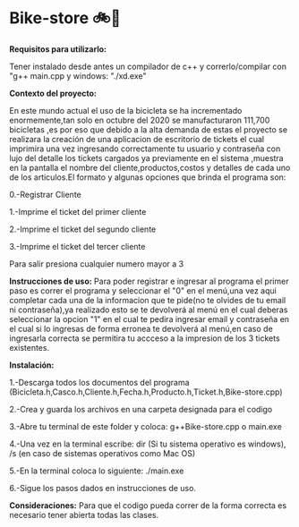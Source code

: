 # Bike-store 🚲🧾


**Requisitos para utilizarlo:**


Tener instalado desde antes un compilador de c++ y correrlo/compilar con "g++ main.cpp y windows: "./xd.exe"




**Contexto del proyecto:**

En este mundo actual el uso de  la bicicleta se ha incrementado enormemente,tan solo en octubre del 2020 se manufacturaron 111,700 bicicletas ,es por eso que debido a la alta demanda de estas el proyecto se realizara la creación de una aplicacion de escritorio de tickets el cual imprimira una vez ingresando correctamente tu usuario y contraseña con lujo del detalle los tickets cargados ya previamente en el sistema ,muestra en la pantalla el nombre del cliente,productos,costos y detalles de cada uno de los articulos.El formato y algunas opciones que brinda el programa son:



 0.-Registrar Cliente
 
 1.-Imprime el ticket del primer cliente
 
 2.-Imprime el ticket del segundo cliente
 
 3.-Imprime el ticket del tercer cliente
 
Para salir presiona cualquier numero mayor a 3 






**Instrucciones de uso:**
Para poder registrar e ingresar al programa el primer paso es correr el programa y seleccionar el "0" en el menú,una vez aqui completar cada una de la informacion que te pide(no te olvides de tu email ni contraseña),ya realizado esto se te devolverá al menú en el cual deberas seleccionar la opcion "1" en el cual te pedira ingresar email y contraseña en el cual si lo ingresas de forma erronea te devolverá al menú,en caso de ingresarla correcta se permitira tu accceso a la impresion de los 3 tickets existentes.


**Instalación:**

1.-Descarga todos los documentos del programa (Bicicleta.h,Casco.h,Cliente.h,Fecha.h,Producto.h,Ticket.h,Bike-store.cpp)

2.-Crea y guarda los archivos en una carpeta designada para el codigo

3.-Abre tu terminal de este folder y coloca: g++Bike-store.cpp o main.exe

4.-Una vez en la terminal escribe: dir (Si tu sistema operativo es windows), /s (en caso de sistemas operativos como Mac OS)

5.-En la terminal coloca lo siguiente: ./main.exe

6.-Sigue los pasos dados en instrucciones de uso.




**Consideraciones:**
Para que el codigo pueda correr de la forma correcta es necesario tener abierta todas las clases.
